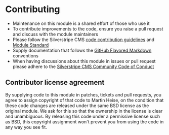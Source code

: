 # Contributing

- Maintenance on this module is a shared effort of those who use it
- To contribute improvements to the code, ensure you raise a pull request and discuss with the module maintainers
- Please follow the Silverstripe CMS [code contribution guidelines](https://docs.silverstripe.org/en/contributing/code/) and [Module Standard](https://docs.silverstripe.org/en/developer_guides/extending/modules/#module-standard)
- Supply documentation that follows the [GitHub Flavored Markdown](https://help.github.com/articles/markdown-basics/) conventions
- When having discussions about this module in issues or pull request please adhere to the [Silverstripe CMS Community Code of Conduct](https://docs.silverstripe.org/en/project_governance/code_of_conduct/)

## Contributor license agreement

By supplying code to this module in patches, tickets and pull requests, you agree to assign copyright
of that code to Martin Heise, on the condition that these code changes are released under the
same BSD license as the original module. We ask for this so that the ownership in the license is clear
and unambiguous. By releasing this code under a permissive license such as BSD, this copyright assignment
won't prevent you from using the code in any way you see fit.
